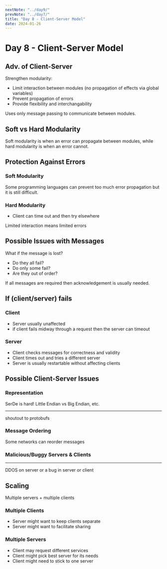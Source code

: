 ```yaml
---
nextNote: "../day9/"
prevNote: "../day7/"
title: "Day 8 - Client-Server Model"
date: 2024-01-26
---
```


# Day 8 - Client-Server Model

## Adv. of Client-Server

Strengthen modularity:

- Limit interaction between modules (no propagation of effects via global variables)
- Prevent propagation of errors
- Provide flexibility and interchangability

Uses only message passing to communicate between modules.

## Soft vs Hard Modularity

Soft modularity is when an error can propagate between modules, while hard
modularity is when an error cannot.

## Protection Against Errors

### Soft Modularity

Some programming languages can prevent too much error propagation but it is still difficult.

### Hard Modularity

- Client can time out and then try elsewhere

Limited interaction means limited errors

## Possible Issues with Messages

What if the message is lost?

- Do they all fail?
- Do only some fail?
- Are they out of order?

If all messages are required then acknowledgement is usually needed.

## If (client/server) fails

### Client

- Server usually unaffected
- if client fails midway through a request then the server can timeout

### Server

- Client checks messages for correctness and validity
- Client times out and tries a different server
- Server is usually restartable without affecting clients

## Possible Client-Server Issues

### Representation

SerDe is hard! Little Endian vs Big Endian, etc.

---

shoutout to protobufs

### Message Ordering

Some networks can reorder messages

### Malicious/Buggy Servers & Clients

---

DDOS on server or a bug in server or client

## Scaling

Multiple servers + multiple clients

### Multiple Clients

- Server might want to keep clients separate
- Server might want to facilitate sharing

### Multiple Servers

- Client may request different services
- Client might pick best server for its needs
- Client might need to stick to one server
